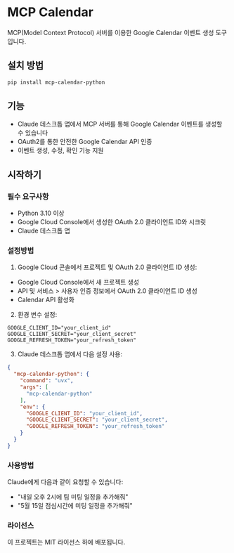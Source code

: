 # MCP Calendar

MCP(Model Context Protocol) 서버를 이용한 Google Calendar 이벤트 생성 도구입니다.


## 설치 방법

```bash
pip install mcp-calendar-python
```

## 기능

- Claude 데스크톱 앱에서 MCP 서버를 통해 Google Calendar 이벤트를 생성할 수 있습니다
- OAuth2를 통한 안전한 Google Calendar API 인증
- 이벤트 생성, 수정, 확인 기능 지원

## 시작하기

### 필수 요구사항
- Python 3.10 이상
- Google Cloud Console에서 생성한 OAuth 2.0 클라이언트 ID와 시크릿
- Claude 데스크톱 앱

### 설정방법 
1. Google Cloud 콘솔에서 프로젝트 및 OAuth 2.0 클라이언트 ID 생성:

- Google Cloud Console에서 새 프로젝트 생성
- API 및 서비스 > 사용자 인증 정보에서 OAuth 2.0 클라이언트 ID 생성
- Calendar API 활성화

2. 환경 변수 설정:
```
GOOGLE_CLIENT_ID="your_client_id"
GOOGLE_CLIENT_SECRET="your_client_secret"
GOOGLE_REFRESH_TOKEN="your_refresh_token"
```

3. Claude 데스크톱 앱에서 다음 설정 사용:
```json
{
  "mcp-calendar-python": {
    "command": "uvx",
    "args": [
      "mcp-calendar-python"
    ],
    "env": {
      "GOOGLE_CLIENT_ID": "your_client_id", 
      "GOOGLE_CLIENT_SECRET": "your_client_secret", 
      "GOOGLE_REFRESH_TOKEN": "your_refresh_token"
    }
  }
}
```
### 사용방법
Claude에게 다음과 같이 요청할 수 있습니다:

- "내일 오후 2시에 팀 미팅 일정을 추가해줘"
- "5월 15일 점심시간에 미팅 일정을 추가해줘"

### 라이선스
이 프로젝트는 MIT 라이선스 하에 배포됩니다.


